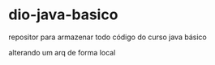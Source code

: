 # dio-java-basico
repositor para armazenar todo código do curso java básico 

alterando um arq de forma local
